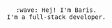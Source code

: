 <p align="center">
  <br><br>
  <samp>
    :wave: Hej! I'm Baris.
    <br>I'm a full-stack developer.
  </samp>
 <br><br><br>
</p>
